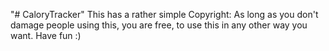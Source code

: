 "# CaloryTracker" 
This has a rather simple Copyright:
As long as you don't damage people using this, you are free, to use this in any other way you want.
Have fun :)